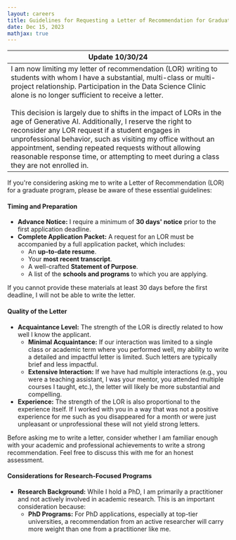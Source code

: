 ```yaml
---
layout: careers 
title: Guidelines for Requesting a Letter of Recommendation for Graduate Programs
date: Dec 15, 2023
mathjax: true
---
```


| Update 10/30/24 | 
| --- | 
| I am now limiting my letter of recommendation (LOR) writing to students with whom I have a substantial, multi-class or multi-project relationship. Participation in the Data Science Clinic alone is no longer sufficient to receive a letter.<br><br>This decision is largely due to shifts in the impact of LORs in the age of Generative AI. Additionally, I reserve the right to reconsider any LOR request if a student engages in unprofessional behavior, such as visiting my office without an appointment, sending repeated requests without allowing reasonable response time, or attempting to meet during a class they are not enrolled in. | 


If you're considering asking me to write a Letter of Recommendation (LOR) for a graduate program, please be aware of these essential guidelines:

#### Timing and Preparation
- **Advance Notice:** I require a minimum of **30 days' notice** prior to the first application deadline.
- **Complete Application Packet:** A request for an LOR must be accompanied by a full application packet, which includes:
  - An **up-to-date resume**.
  - Your **most recent transcript**.
  - A well-crafted **Statement of Purpose**.
  - A list of the **schools and programs** to which you are applying.

If you cannot provide these materials at least 30 days before the first deadline, I will not be able to write the letter.

#### Quality of the Letter
- **Acquaintance Level:** The strength of the LOR is directly related to how well I know the applicant.
  - **Minimal Acquaintance:** If our interaction was limited to a single class or academic term where you performed well, my ability to write a detailed and impactful letter is limited. Such letters are typically brief and less impactful.
  - **Extensive Interaction:** If we have had multiple interactions (e.g., you were a teaching assistant, I was your mentor, you attended multiple courses I taught, etc.), the letter will likely be more substantial and compelling.
- **Experience:** The strength of the LOR is also proportional to the experience itself. If I worked with you in a way that was not a positive experience for me such as you disappeared for a month or were just unpleasant or unprofessional these will not yield strong letters.

Before asking me to write a letter, consider whether I am familiar enough with your academic and professional achievements to write a strong recommendation. Feel free to discuss this with me for an honest assessment.

#### Considerations for Research-Focused Programs
- **Research Background:** While I hold a PhD, I am primarily a practitioner and not actively involved in academic research. This is an important consideration because:
  - **PhD Programs:** For PhD applications, especially at top-tier universities, a recommendation from an active researcher will carry more weight than one from a practitioner like me.
